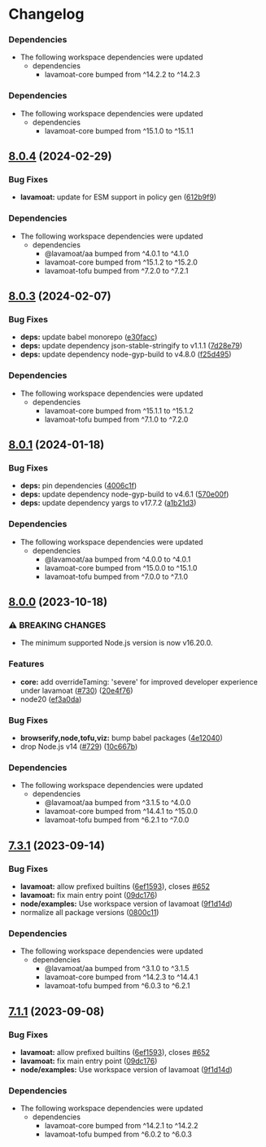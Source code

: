 # Changelog

### Dependencies

* The following workspace dependencies were updated
  * dependencies
    * lavamoat-core bumped from ^14.2.2 to ^14.2.3

### Dependencies

* The following workspace dependencies were updated
  * dependencies
    * lavamoat-core bumped from ^15.1.0 to ^15.1.1

## [8.0.4](https://github.com/LavaMoat/LavaMoat/compare/lavamoat-v8.0.3...lavamoat-v8.0.4) (2024-02-29)


### Bug Fixes

* **lavamoat:** update for ESM support in policy gen ([612b9f9](https://github.com/LavaMoat/LavaMoat/commit/612b9f9302dd04d2cd1fbe88c08bd46af5f70775))


### Dependencies

* The following workspace dependencies were updated
  * dependencies
    * @lavamoat/aa bumped from ^4.0.1 to ^4.1.0
    * lavamoat-core bumped from ^15.1.2 to ^15.2.0
    * lavamoat-tofu bumped from ^7.2.0 to ^7.2.1

## [8.0.3](https://github.com/LavaMoat/LavaMoat/compare/lavamoat-v8.0.2...lavamoat-v8.0.3) (2024-02-07)


### Bug Fixes

* **deps:** update babel monorepo ([e30facc](https://github.com/LavaMoat/LavaMoat/commit/e30facc83fd9506310bc66df34970b599243eb47))
* **deps:** update dependency json-stable-stringify to v1.1.1 ([7d28e79](https://github.com/LavaMoat/LavaMoat/commit/7d28e79a5430f1f7c3987fc128e800efe590dd2a))
* **deps:** update dependency node-gyp-build to v4.8.0 ([f25d495](https://github.com/LavaMoat/LavaMoat/commit/f25d4957b1abb522d13697ef2d2323485ec51597))


### Dependencies

* The following workspace dependencies were updated
  * dependencies
    * lavamoat-core bumped from ^15.1.1 to ^15.1.2
    * lavamoat-tofu bumped from ^7.1.0 to ^7.2.0

## [8.0.1](https://github.com/LavaMoat/LavaMoat/compare/lavamoat-v8.0.0...lavamoat-v8.0.1) (2024-01-18)


### Bug Fixes

* **deps:** pin dependencies ([4006c1f](https://github.com/LavaMoat/LavaMoat/commit/4006c1f386c3024e8a8092ded9b98ede20de084e))
* **deps:** update dependency node-gyp-build to v4.6.1 ([570e00f](https://github.com/LavaMoat/LavaMoat/commit/570e00fcf70535e8c1abb9ee117d873130283cca))
* **deps:** update dependency yargs to v17.7.2 ([a1b21d3](https://github.com/LavaMoat/LavaMoat/commit/a1b21d3db1904d05cd9e82bc62eb56dfafb76be2))


### Dependencies

* The following workspace dependencies were updated
  * dependencies
    * @lavamoat/aa bumped from ^4.0.0 to ^4.0.1
    * lavamoat-core bumped from ^15.0.0 to ^15.1.0
    * lavamoat-tofu bumped from ^7.0.0 to ^7.1.0

## [8.0.0](https://github.com/LavaMoat/LavaMoat/compare/lavamoat-v7.3.1...lavamoat-v8.0.0) (2023-10-18)


### ⚠ BREAKING CHANGES

* The minimum supported Node.js version is now v16.20.0.

### Features

* **core:** add overrideTaming: 'severe' for improved developer experience under lavamoat ([#730](https://github.com/LavaMoat/LavaMoat/issues/730)) ([20e4f76](https://github.com/LavaMoat/LavaMoat/commit/20e4f764dfdabcf21c7e72ad45fcfeaf45fd2b6c))
* node20 ([ef3a0da](https://github.com/LavaMoat/LavaMoat/commit/ef3a0da9960d7f5734e3d4180ebafdae2432a260))


### Bug Fixes

* **browserify,node,tofu,viz:** bump babel packages ([4e12040](https://github.com/LavaMoat/LavaMoat/commit/4e12040945897983456dce9b83a174e116c99f66))
* drop Node.js v14 ([#729](https://github.com/LavaMoat/LavaMoat/issues/729)) ([10c667b](https://github.com/LavaMoat/LavaMoat/commit/10c667bd88eaabf60a8fd8e4493cc7676848b201))


### Dependencies

* The following workspace dependencies were updated
  * dependencies
    * @lavamoat/aa bumped from ^3.1.5 to ^4.0.0
    * lavamoat-core bumped from ^14.4.1 to ^15.0.0
    * lavamoat-tofu bumped from ^6.2.1 to ^7.0.0

## [7.3.1](https://github.com/LavaMoat/LavaMoat/compare/lavamoat-v7.3.0...lavamoat-v7.3.1) (2023-09-14)


### Bug Fixes

* **lavamoat:** allow prefixed builtins ([6ef1593](https://github.com/LavaMoat/LavaMoat/commit/6ef1593cf4e145b67971e75ef176c2b8223f1077)), closes [#652](https://github.com/LavaMoat/LavaMoat/issues/652)
* **lavamoat:** fix main entry point ([09dc176](https://github.com/LavaMoat/LavaMoat/commit/09dc17650bdaa04355768ff671f575ba8d7548a0))
* **node/examples:** Use workspace version of lavamoat ([9f1d14d](https://github.com/LavaMoat/LavaMoat/commit/9f1d14d5d626b65f31792898f6dca5ecbbb18968))
* normalize all package versions ([0800c11](https://github.com/LavaMoat/LavaMoat/commit/0800c113c3504af312d904c48eb9a6844b10d6b1))


### Dependencies

* The following workspace dependencies were updated
  * dependencies
    * @lavamoat/aa bumped from ^3.1.0 to ^3.1.5
    * lavamoat-core bumped from ^14.2.3 to ^14.4.1
    * lavamoat-tofu bumped from ^6.0.3 to ^6.2.1

## [7.1.1](https://github.com/LavaMoat/LavaMoat/compare/lavamoat-v7.1.0...lavamoat-v7.1.1) (2023-09-08)


### Bug Fixes

* **lavamoat:** allow prefixed builtins ([6ef1593](https://github.com/LavaMoat/LavaMoat/commit/6ef1593cf4e145b67971e75ef176c2b8223f1077)), closes [#652](https://github.com/LavaMoat/LavaMoat/issues/652)
* **lavamoat:** fix main entry point ([09dc176](https://github.com/LavaMoat/LavaMoat/commit/09dc17650bdaa04355768ff671f575ba8d7548a0))
* **node/examples:** Use workspace version of lavamoat ([9f1d14d](https://github.com/LavaMoat/LavaMoat/commit/9f1d14d5d626b65f31792898f6dca5ecbbb18968))


### Dependencies

* The following workspace dependencies were updated
  * dependencies
    * lavamoat-core bumped from ^14.2.1 to ^14.2.2
    * lavamoat-tofu bumped from ^6.0.2 to ^6.0.3
